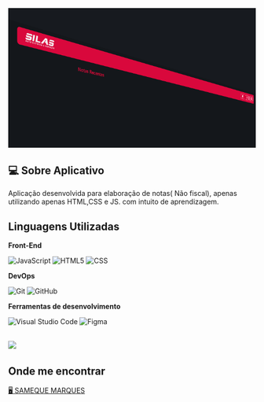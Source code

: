 <img src="readmeimage.png" alt="Banner com Design do Aplicativo">

## 💻 Sobre Aplicativo

  Aplicação desenvolvida para elaboração de notas( Não fiscal), apenas utilizando
apenas HTML,CSS e JS. com intuito de aprendizagem.

## Linguagens Utilizadas

**Front-End**

![JavaScript](https://img.shields.io/badge/-JavaScript-333333?style=flat&logo=javascript)
![HTML5](https://img.shields.io/badge/-HTML5-333333?style=flat&logo=HTML5)
![CSS](https://img.shields.io/badge/-CSS-333333?style=flat&logo=CSS3&logoColor=1572B6)


**DevOps**

![Git](https://img.shields.io/badge/-Git-333333?style=flat&logo=git)
![GitHub](https://img.shields.io/badge/-GitHub-333333?style=flat&logo=github)

**Ferramentas de desenvolvimento**

![Visual Studio Code](https://img.shields.io/badge/-Visual%20Studio%20Code-333333?style=flat&logo=visual-studio-code&logoColor=007ACC)
![Figma](https://img.shields.io/badge/-Figma-333333?style=flat&logo=figma&logoColor=007ACC)

<br/>

<a href="https://github.com/samequemarques0" title="Perfil do Sameque">
  <img height="180em" src="https://github-readme-stats.vercel.app/api?username=samequemarques0&theme=dracula&show_icons=true" />
</a>

## Onde me encontrar

<a href="https://instagram.com/samequemarques0" title="Perfil do Sameque">
  🖥 SAMEQUE MARQUES
</a>